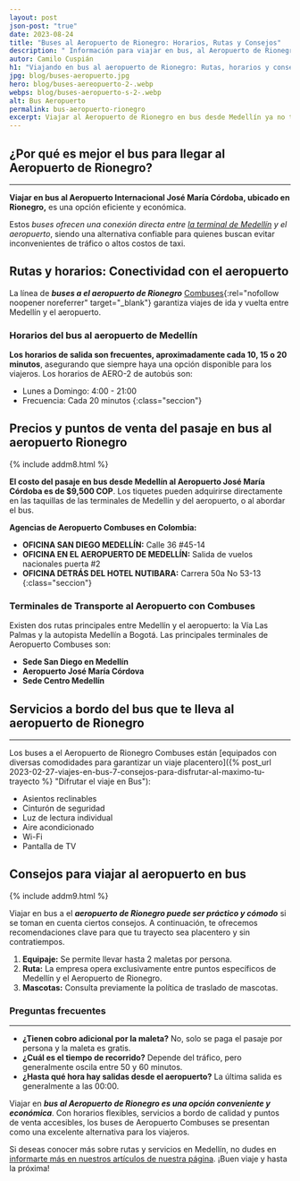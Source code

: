 ```yaml
---
layout: post
json-post: "true"
date: 2023-08-24
title: "Buses al Aeropuerto de Rionegro: Horarios, Rutas y Consejos"
description: " Información para viajar en bus, al Aeropuerto de Rionegro. Desde horarios hasta consejos prácticos, ¡para que puedas planificar tu viaje!"
autor: Camilo Cuspián
h1: "Viajando en bus al aeropuerto de Rionegro: Rutas, horarios y consejos prácticos"
jpg: blog/buses-aeropuerto.jpg
hero: blog/buses-aereopuerto-2-.webp
webps: blog/buses-aeropuerto-s-2-.webp
alt: Bus Aeropuerto
permalink: bus-aeropuerto-rionegro
excerpt: Viajar al Aeropuerto de Rionegro en bus desde Medellín ya no tiene que ser un desafío. Con múltiples opciones de buses disponibles, puedes elegir la que mejor se adapte a tus necesidades y horarios.
---
```

## ¿Por qué es mejor el bus para llegar al Aeropuerto de Rionegro?

----

**Viajar en bus al Aeropuerto Internacional José María Córdoba, ubicado en Rionegro,** es una opción eficiente y económica.

Estos *buses ofrecen una conexión directa entre [la terminal de Medellín]({{'terminal-de-medellin'|relative_url}} "Terminal de transporte Medellín") y el aeropuerto*, siendo una alternativa confiable para quienes buscan evitar inconvenientes de tráfico o altos costos de taxi.

## Rutas y horarios: Conectividad con el aeropuerto

La línea de ***buses a el aeropuerto de Rionegro*** [Combuses](https://combusessa.com/){:rel="nofollow noopener noreferrer" target="_blank"} garantiza viajes de ida y vuelta entre Medellín y el aeropuerto.

### Horarios del bus al aeropuerto de Medellín

**Los horarios de salida son frecuentes, aproximadamente cada 10, 15 o 20 minutos**, asegurando que siempre haya una opción disponible para los viajeros. Los horarios de AERO-2 de autobús son:

* Lunes a Domingo: 4:00 - 21:00
* Frecuencia: Cada 20 minutos
{:class="seccion"}

## Precios y puntos de venta del pasaje en bus al aeropuerto Rionegro

{% include addm8.html %}

**El costo del pasaje en bus desde Medellín al Aeropuerto José María Córdoba es de $9,500 COP**. Los tiquetes pueden adquirirse directamente en las taquillas de las terminales de Medellín y del aeropuerto, o al abordar el bus.

**Agencias de Aeropuerto Combuses en Colombia:**

* **OFICINA SAN DIEGO MEDELLÍN:** Calle 36 #45-14
* **OFICINA EN EL AEROPUERTO DE MEDELLÍN:** Salida de vuelos nacionales puerta #2
* **OFICINA DETRÁS DEL HOTEL NUTIBARA:** Carrera 50a No 53-13
{:class="seccion"}

### Terminales de Transporte al Aeropuerto con Combuses

Existen dos rutas principales entre Medellín y el aeropuerto: la Vía Las Palmas y la autopista Medellín a Bogotá. Las principales terminales de Aeropuerto Combuses son:

* **Sede San Diego en Medellín**
* **Aeropuerto José María Córdova**
* **Sede Centro Medellín**

## Servicios a bordo del bus que te lleva al aeropuerto de Rionegro

----

Los buses a el Aeropuerto de Rionegro Combuses están [equipados con diversas comodidades para garantizar un viaje placentero]({% post_url 2023-02-27-viajes-en-bus-7-consejos-para-disfrutar-al-maximo-tu-trayecto %} "Difrutar el viaje en Bus"):

* Asientos reclinables
* Cinturón de seguridad
* Luz de lectura individual
* Aire acondicionado
* Wi-Fi
* Pantalla de TV

## Consejos para viajar al aeropuerto en bus

{% include addm9.html %}

Viajar en bus a el ***aeropuerto de Rionegro puede ser práctico y cómodo*** si se toman en cuenta ciertos consejos. A continuación, te ofrecemos recomendaciones clave para que tu trayecto sea placentero y sin contratiempos.

1. **Equipaje:** Se permite llevar hasta 2 maletas por persona.
2. **Ruta:** La empresa opera exclusivamente entre puntos específicos de Medellín y el Aeropuerto de Rionegro.
3. **Mascotas:** Consulta previamente la política de traslado de mascotas.

### Preguntas frecuentes

----

* **¿Tienen cobro adicional por la maleta?** No, solo se paga el pasaje por persona y la maleta es gratis.
* **¿Cuál es el tiempo de recorrido?** Depende del tráfico, pero generalmente oscila entre 50 y 60 minutos.
* **¿Hasta qué hora hay salidas desde el aeropuerto?** La última salida es generalmente a las 00:00.

Viajar en ***bus al Aeropuerto de Rionegro es una opción conveniente y económica***. Con horarios flexibles, servicios a bordo de calidad y puntos de venta accesibles, los buses de Aeropuerto Combuses se presentan como una excelente alternativa para los viajeros.

Si deseas conocer más sobre rutas y servicios en Medellín, no dudes en [informarte más en nuestros artículos de nuestra página]({{'blog'|relative_url}}). ¡Buen viaje y hasta la próxima!
